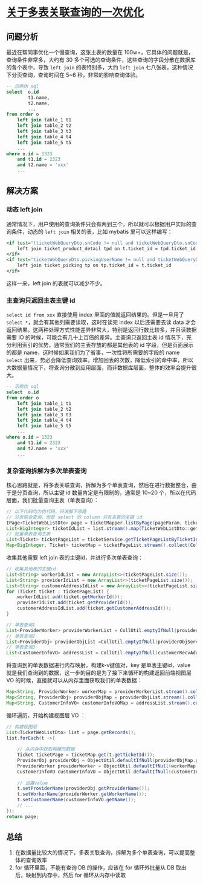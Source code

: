 # [关于多表关联查询的一次优化](https://github.com/superleeyom/blog/issues/26)

## 问题分析

最近在帮同事优化一个慢查询，这张主表的数量在 100w+，它具体的问题就是，查询条件非常多，大约有 30 多个可选的查询条件，这些查询的字段分散在数据库的各个表中，导致 `left join` 的表特别多，大约 `left join` 七八张表，这种情况下分页查询，查询时间在 5~6 秒，非常的影响查询体验。

```sql
-- 示例伪 sql
select  o.id
        t1.name,
        t2.name,
        ...       
from order o
    left join table_1 t1
    left join table_2 t2
    left join table_3 t3
    left join table_4 t4
    left join table_5 t5
    ...
where o.id = 1323 
    and t1.id = 2323
    and t2.name = 'xxx'
    ...
```

## 解决方案

### 动态 left join

通常情况下，用户使用的查询条件只会有两到三个，所以就可以根据用户实际的查询条件，动态的 `left join` 相关的表，比如 mybatis 里可以这样编写：

```xml
<if test="(ticketWebQueryDto.snCode != null and ticketWebQueryDto.snCode != '')">
    left join ticket_product_detail tpd on t.ticket_id = tpd.ticket_id
</if>
<if test="ticketWebQueryDto.pickingUserName != null and ticketWebQueryDto.pickingUserName != ''">
    left join ticket_picking tp on tp.ticket_id = t.ticket_id
</if>
```
这样一来，left join 的表就可以减少不少。

### 主查询只返回主表主键 id

`select id from xxx` 直接使用 index 里面的值就返回结果的。但是一旦用了 `select *`，就会有其他列需要读取，这时在读完 index 以后还需要去读 data 才会返回结果。这两种处理方式性能差异非常大，特别是返回行数比较多，并且读数据需要 IO 的时候，可能会有几十上百倍的差异。主查询只返回主表 id 情况下，充分利用索引的优势，通常我们的主表存放的都是其他表的 id 字段，但是页面展示的都是 name，这时候如果我们为了省事，一次性将所需要的字段的 name `select` 出来，势必会降低查询效率，增加回表的次数，降低索引的命中率，所以大数据量情况下，将查询分散到应用层面，而非数据库层面，整体的效率会提升很大。

```sql
-- 示例伪 sql
select  o.id     
from order o
    left join table_1 t1
    left join table_2 t2
    left join table_3 t3
    left join table_4 t4
    left join table_5 t5
    ...
where o.id = 1323 
    and t1.id = 2323
    and t2.name = 'xxx'
    ...
```

### 复杂查询拆解为多次单表查询

核心思路就是，将多表关联查询，拆解为多个单表查询，然后在进行数据整合，由于是分页查询，所以主键 id 数量肯定是有限制的，通常是 10~20 个，所以在代码层面，我们批量查询主表（单表查询）：

```java
// 以下代码均为伪代码，只讲解下思路
// 分页联合查询，但是 select 的 column 只有主表的主键 id
IPage<TicketWebListDto> page = ticketMapper.listByPage(pageParam, ticketWebQueryDto);
List<BigInteger> ticketIdList = list.stream().map(TicketWebListDto::getTicketId).collect(Collectors.toList());
// 批量单表查询主表 
List<Ticket> ticketPageList = ticketService.getTicketPageListByTicketIds(ticketIdList);
Map<BigInteger, Ticket> ticketMap = ticketPageList.stream().collect(Collectors.toMap(Ticket::getTicketId, ticket -> ticket));
```

收集其他需要 left join 表的主键id，并进行多次单表查询：
```java
// 收集其他表的主键id
List<String> workerIdList = new ArrayList<>(ticketPageList.size());
List<String> providerIdList = new ArrayList<>(ticketPageList.size());
List<String> customerAddressIdList = new ArrayList<>(ticketPageList.size());
for (Ticket ticket : ticketPageList) {
    workerIdList.add(ticket.getWorkerId());
    providerIdList.add(ticket.getProviderId());
    customerAddressIdList.add(ticket.getCustomerAddressId());
}

// 单表查询1
List<ProviderWorker> providerWorkerList = CollUtil.emptyIfNull(providerWorkerService.getWorkerInfoByWorkerIds(workerIdList));
// 单表查询2
List<ProviderObj> providerObjList =CollUtil.emptyIfNull(providerObjService.getProviderInfoByProviderIds(providerIdList));
// 单表查询3
List<CustomerInfoVO> addressList = CollUtil.emptyIfNull(customerRecvAddressService.getCustomerInfoByAddressIds(customerAddressIdList));
```

将查询到的单表数据进行内存映射，构建k-v键值对，key 是单表主键id，value 就是我们查询到的数据，这一步的目的是为了接下来循环的构建返回前端视图层 VO 的时候，直接就可以从内存里面获取我们的单表数据：

```java
Map<String, ProviderWorker> workerMap = providerWorkerList.stream().collect(Collectors.toMap(ProviderWorker::getWorkerId, providerWorker -> providerWorker));
Map<String, ProviderObj> providerObjMap = providerObjList.stream().collect(Collectors.toMap(ProviderObj::getProviderId, providerObj -> providerObj));
Map<String, CustomerInfoVO> customerInfoVOMap = addressList.stream().collect(Collectors.toMap(CustomerInfoVO::getAddressId, customerInfoVO -> customerInfoVO));
```
循环遍历，开始构建视图层 VO ：

```java
// 构建视图层
List<TicketWebListDto> list = page.getRecords();
list.forEach(t ->{
		
    // 从内存中获取构建的数据
    Ticket ticketPage = ticketMap.get(t.getTicketId());
    ProviderObj providerObj = ObjectUtil.defaultIfNull(providerObjMap.get(ticketPage.getProviderId()), new ProviderObj());
    ProviderWorker providerWorker = ObjectUtil.defaultIfNull(workerMap.get(ticketPage.getWorkerId()), new ProviderWorker());
    CustomerInfoVO customerInfoVO = ObjectUtil.defaultIfNull(customerInfoVOMap.get(ticketPage.getCustomerAddressId()), new CustomerInfoVO());
    
    // 设置value
    t.setProviderName(providerObj.getProviderName());
    t.setWorkerName(providerWorker.getWorkerName());
    t.setCustomerName(customerInfoVO.getName());
    // ...
});
return page;
```

## 总结

1. 在数据量比较大的情况下，多表关联查询，拆解为多个单表查询，可以提高整体的查询效率
2. for 循环里面，不能有查询 DB 的操作，应该在 for 循环外批量从 DB 取出后，映射到内存中，然后 for 循环从内存中读取